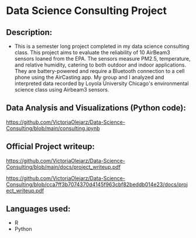# Data Science Consulting Project

## Description:
- This is a semester long project completed in my data science consulting class. This project aims to evaluate the reliability of 10 AirBeam3 sensors loaned from the EPA. The sensors measure PM2.5, temperature, and relative humidity, catering to both outdoor and indoor applications. They are battery-powered and require a Bluetooth connection to a cell phone using the AirCasting app. My group and I analyzed and interpreted data recorded by Loyola University Chicago's environmental science class using Airbeam3 sensors.

## Data Analysis and Visualizations (Python code):
https://github.com/VictoriaOlejarz/Data-Science-Consulting/blob/main/consulting.ipynb

## Official Project writeup:
https://github.com/VictoriaOlejarz/Data-Science-Consulting/blob/main/docs/project_writeup.pdf

https://github.com/VictoriaOlejarz/Data-Science-Consulting/blob/cca7ff3b7074370d4145f963cbf82beddb014e23/docs/project_writeup.pdf

## Languages used:
- R
- Python
